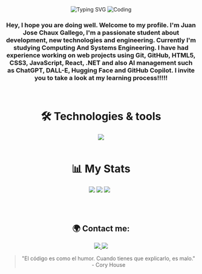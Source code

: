 <div align="center">
<img src="https://readme-typing-svg.herokuapp.com?font=Fira+Code&weight=600&size=40&pause=1000&color=9E4BFF&width=700&height=90&lines=Hi+there!+%F0%9F%91%8B%F0%9F%8F%BC+I'm+Juan+Jos%C3%A9." alt="Typing SVG" />

  <img src="https://mir-s3-cdn-cf.behance.net/project_modules/fs/bbefa799786133.5efa9bf3d1b49.gif" alt="Coding">

  <h3>Hey, I hope you are doing well. Welcome to my profile. I'm Juan Jose Chaux Gallego, I'm a passionate student about development, new technologies and engineering. Currently I'm studying Computing And Systems Engineering. I have had experience working on web projects using Git, GitHub, HTML5, CSS3, JavaScript, React, .NET  and also AI management such as ChatGPT,  DALL-E, Hugging Face and GitHub Copilot.
I invite you to take a look at my learning process!!!!!</h3>  
  <br>
  <h1>🛠️ Technologies & tools</h1>
  <img src="https://skillicons.dev/icons?i=nextjs,javascript,react,dotnet,cs,mysql,tailwind,git,docker,figma&theme=dark" />
  <br>
  <br>
  <h1>📊 My Stats</h1>
  <div align="center">
  
  ![](https://github-profile-summary-cards.vercel.app/api/cards/profile-details?username=Juanchaux&theme=midnight_purple) 
  ![](https://github-profile-summary-cards.vercel.app/api/cards/stats?username=Juanchaux&theme=midnight_purple)
  ![](https://github-profile-summary-cards.vercel.app/api/cards/repos-per-language?username=Juanchaux&theme=midnight_purple)&nbsp;&nbsp;
  </div>
  <br>
  <br>
  <h2>🌍 Contact me:</h2>
  <a href="mailto:juanjochaux1102@gmail.com">
    <img src="https://img.shields.io/badge/Gmail%20-grey?style=for-the-badge&logo=gmail" />
  </a>
  <a href="mailto:juanjochaux1102@gmail.com">
    <img src="https://img.shields.io/badge/Linkedin%20-grey?style=for-the-badge&logo=linkedin" />
  </a>

  <blockquote>
    "El código es como el humor. Cuando tienes que explicarlo, es malo." - Cory House
  </blockquote>
</div>
